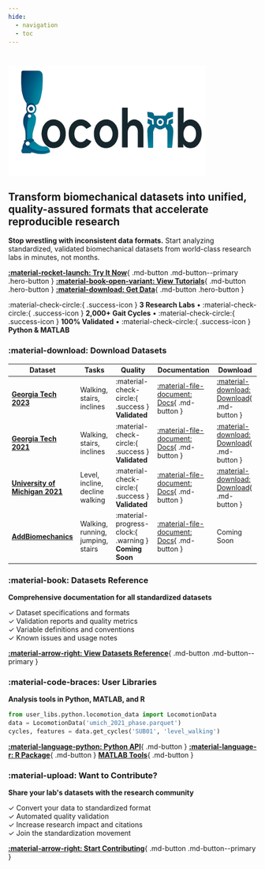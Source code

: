 ```yaml
---
hide:
  - navigation
  - toc
---
```


<style>
  /* Hide the auto-generated page title on this page only */
  .md-typeset h1 {
    display: none !important;
  }
</style>

# 

<div class="hero-section" markdown>

<img src="assets/locohub_logo.png" alt="LocoHub Logo" style="width: 400px; height: auto; margin: 0 0 20px 0; display: block;">

## Transform biomechanical datasets into unified, quality-assured formats that accelerate reproducible research

**Stop wrestling with inconsistent data formats.** Start analyzing standardized, validated biomechanical datasets from world-class research labs in minutes, not months.

<div class="hero-actions" markdown>

[**:material-rocket-launch: Try It Now**](users/){ .md-button .md-button--primary .hero-button }
[**:material-book-open-variant: View Tutorials**](users/tutorials/python/){ .md-button .hero-button }
[**:material-download: Get Data**](https://www.dropbox.com/scl/fo/mhkiv4d3zvnbtdlujvgje/ACPxjnoj6XxL60QZCuK1WCw?rlkey=nm5a22pktlcemud4gzod3ow09&dl=0){ .md-button .hero-button }

</div>

</div>

<div class="trust-indicators" markdown>

:material-check-circle:{ .success-icon } **3 Research Labs** • :material-check-circle:{ .success-icon } **2,000+ Gait Cycles** • :material-check-circle:{ .success-icon } **100% Validated** • :material-check-circle:{ .success-icon } **Python & MATLAB**

</div>

<div class="main-sections-grid" markdown>

<div class="main-section" markdown>

### :material-download: **Download Datasets**

| Dataset | Tasks | Quality | Documentation | Download |
|---------|-------|---------|---------------|----------|
| **[Georgia Tech 2023](reference/datasets_documentation/dataset_gtech_2023/)** | Walking, stairs, inclines | :material-check-circle:{ .success } **Validated** | [:material-file-document: Docs](reference/datasets_documentation/dataset_gtech_2023/){ .md-button } | [:material-download: Download](https://www.dropbox.com/scl/fo/mhkiv4d3zvnbtdlujvgje/ACPxjnoj6XxL60QZCuK1WCw?rlkey=nm5a22pktlcemud4gzod3ow09&dl=0){ .md-button } |
| **[Georgia Tech 2021](reference/datasets_documentation/dataset_gtech_2021/)** | Walking, stairs, inclines | :material-check-circle:{ .success } **Validated** | [:material-file-document: Docs](reference/datasets_documentation/dataset_gtech_2021/){ .md-button } | [:material-download: Download](https://www.dropbox.com/scl/fo/mhkiv4d3zvnbtdlujvgje/ACPxjnoj6XxL60QZCuK1WCw?rlkey=nm5a22pktlcemud4gzod3ow09&dl=0){ .md-button } |
| **[University of Michigan 2021](reference/datasets_documentation/dataset_umich_2021/)** | Level, incline, decline walking | :material-check-circle:{ .success } **Validated** | [:material-file-document: Docs](reference/datasets_documentation/dataset_umich_2021/){ .md-button } | [:material-download: Download](https://www.dropbox.com/scl/fo/mhkiv4d3zvnbtdlujvgje/ACPxjnoj6XxL60QZCuK1WCw?rlkey=nm5a22pktlcemud4gzod3ow09&dl=0){ .md-button } |
| **[AddBiomechanics](reference/datasets_documentation/dataset_addbiomechanics/)** | Walking, running, jumping, stairs | :material-progress-clock:{ .warning } **Coming Soon** | [:material-file-document: Docs](reference/datasets_documentation/dataset_addbiomechanics/){ .md-button } | Coming Soon |

</div>

<div class="dashboard-tile" markdown>

### :material-book: **Datasets Reference**

**Comprehensive documentation for all standardized datasets**

✓ Dataset specifications and formats  
✓ Validation reports and quality metrics  
✓ Variable definitions and conventions  
✓ Known issues and usage notes  

[**:material-arrow-right: View Datasets Reference**](reference/datasets_documentation/){ .md-button .md-button--primary }

</div>

<div class="dashboard-tile" markdown>

### :material-code-braces: **User Libraries**

**Analysis tools in Python, MATLAB, and R**

```python
from user_libs.python.locomotion_data import LocomotionData
data = LocomotionData('umich_2021_phase.parquet')
cycles, features = data.get_cycles('SUB01', 'level_walking')
```

[**:material-language-python: Python API**](users/api/locomotion-data-api/){ .md-button } [**:material-language-r: R Package**](users/tutorials/r/){ .md-button } [**MATLAB Tools**](users/tutorials/matlab/){ .md-button }

</div>

<div class="dashboard-tile" markdown>

### :material-upload: **Want to Contribute?**

**Share your lab's datasets with the research community**

✓ Convert your data to standardized format  
✓ Automated quality validation  
✓ Increase research impact and citations  
✓ Join the standardization movement  

[**:material-arrow-right: Start Contributing**](contributing/){ .md-button .md-button--primary }

</div>

</div>